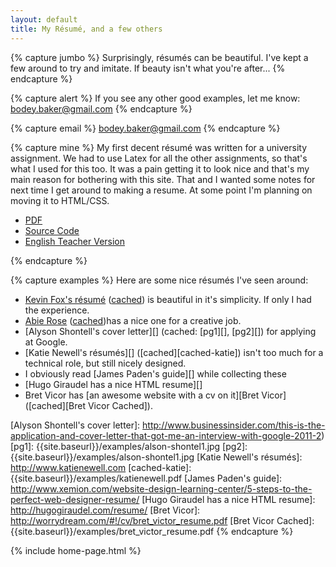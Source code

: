 ```yaml
---
layout: default
title: My Résumé, and a few others
---
```


{% capture jumbo %}
Surprisingly, résumés can be beautiful. I've kept a few around to try and imitate. If beauty isn't what you're after...
{% endcapture %}

{% capture alert %}
If you see any other good examples, let me know: <bodey.baker@gmail.com>
{% endcapture %}

{% capture email %}
<bodey.baker@gmail.com>
{% endcapture %}

{% capture mine %}
My first decent résumé was written for a university assignment. We had to use Latex for all the other assignments, so that's what I used for this too. It was a pain getting it to look nice and that's my main reason for bothering with this site. That and I wanted some notes for next time I get around to making a resume. At some point I'm planning on moving it to HTML/CSS.

 - [PDF][]
 - [Source Code][]
 - [English Teacher Version][]

[PDF]:  {{site.baseurl}}/latex/bodey-cv.pdf
[Source Code]:  {{site.baseurl}}/latex/bodey-cv.tex
[English Teacher Version]:  {{site.baseurl}}/latex/bodey-cv-elt.pdf
{% endcapture %}

{% capture examples %}
Here are some nice résumés I've seen around:
* [Kevin Fox's résumé][] ([cached][cached-fox]) is beautiful in it's simplicity. If only I had the experience.
* [Abie Rose][] ([cached][cached-abie])has a nice one for a creative job.
* [Alyson Shontell's cover letter][] (cached: [pg1][], [pg2][]) for applying at Google.
* [Katie Newell's résumés][] ([cached][cached-katie]) isn't too much for a technical role, but still nicely designed.
* I obviously read [James Paden's guide][] while collecting these
* [Hugo Giraudel has a nice HTML resume][]
* Bret Vicor has [an awesome website with a cv on it][Bret Vicor] ([cached][Bret Vicor Cached]).

[Kevin Fox's résumé]:  http://fury.com/resume/kevin_fox_resume.pdf
[cached-fox]:  {{site.baseurl}}/examples/kevin_fox.pdf
[Abie Rose]:  http://abierose.com/resume.pdf
[cached-abie]:  {{site.baseurl}}/examples/abierose.pdf
[Alyson Shontell's cover letter]:  http://www.businessinsider.com/this-is-the-application-and-cover-letter-that-got-me-an-interview-with-google-2011-2)
[pg1]:  {{site.baseurl}}/examples/alson-shontel1.jpg
[pg2]:  {{site.baseurl}}/examples/alson-shontel1.jpg
[Katie Newell's résumés]:  http://www.katienewell.com
[cached-katie]:  {{site.baseurl}}/examples/katienewell.pdf
[James Paden's guide]:  http://www.xemion.com/website-design-learning-center/5-steps-to-the-perfect-web-designer-resume/
[Hugo Giraudel has a nice HTML resume]:  http://hugogiraudel.com/resume/
[Bret Vicor]:  http://worrydream.com/#!/cv/bret_victor_resume.pdf
[Bret Vicor Cached]:  {{site.baseurl}}/examples/bret_victor_resume.pdf
{% endcapture %}

{% include home-page.html %}

